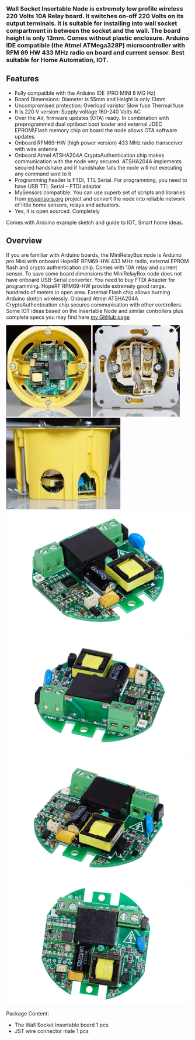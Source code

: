 ### Wall Socket Insertable Node is extremely low profile wireless 220 Volts 10A Relay board. It switches on-off 220 Volts on its output terminals. It is suitable for installing into wall socket compartment in between the socket and the wall. The board height is only 13mm. Comes without plastic enclosure. Arduino IDE compatible (the Atmel ATMega328P) microcontroller with RFM 69 HW 433 MHz radio on board and current sensor. Best suitable for Home Automation, IOT.


## Features
- Fully compatible with the Arduino IDE (PRO MINI 8 MG Hz)
- Board Dimensions: Diameter is 55mm and Height is only 13mm
- Uncompromised protection:
   Overload varistor
   Slow fuse
   Thermal fuse
- It is 220 V version: Supply voltage 160-240 Volts AC
- Over the Air, firmware updates (OTA) ready. In combination with preprogrammed dual optiboot boot loader and external JDEC EPROM\Flash memory chip on board the node allows OTA software updates.
- Onboard RFM69-HW (high power version) 433 MHz radio transceiver with wire antenna
- Onboard Atmel ATSHA204A CryptoAuthentication chip makes communication with the node very secured. ATSHA204A implements secured handshake and if handshake fails the node will not executing any command sent to it
- Programming header is FTDI, TTL Serial. For programming, you need to have USB TTL Serial – FTDI adaptor
- MySensors compatible. You can use superb set of scripts and libraries from [mysensors.org](http://www.mysensors.org) project  and convert the node into reliable network of little home sensors, relays and actuators.
- Yes, it is open sourced. Completely

Comes with Arduino example sketch and guide to IOT, Smart home ideas.

## Overview
If you are familiar with Arduino boards, the MiniRelayBox node is Arduino pro Mini with onboard HopeRF RFM69-HW 433 MHz radio, external EPROM flash and crypto authentication chip. Comes with 10A relay and current sensor. To save some board dimensions the MiniRelayBox node does not have onboard USB-Serial converter. You need to buy FTDI Adapter for programming. HopeRF RFM69-HW provide extremely good range.  hundreds of meters in open area. External Flash chip allows burning Arduino sketch wirelessly. Onboard Atmel ATSHA204A CryptoAuthentication chip secures communication with other controllers. Some IOT ideas based on the Insertable Node and similar controllers plus complete specs you may find here [my GitHub page](https://github.com/EasySensors/WallSocketInsertableNode)

![Wall Socket Insertable Node](https://github.com/EasySensors/WallSocketInsertableNode/blob/master/pics/WallSocketInsertableNode11.jpg?raw=true)
![Wall Socket Insertable Node](https://github.com/EasySensors/WallSocketInsertableNode/blob/master/pics/WallSocketInsertableNode12.jpg?raw=true)
![Wall Socket Insertable Node](https://github.com/EasySensors/WallSocketInsertableNode/blob/master/pics/WallSocketInsertableNode13.jpg?raw=true)
![Wall Socket Insertable Node](https://github.com/EasySensors/WallSocketInsertableNode/blob/master/pics/s1.jpg?raw=true) 
![Wall Socket Insertable Node](https://github.com/EasySensors/WallSocketInsertableNode/blob/master/pics/s5.jpg?raw=true) 
![Wall Socket Insertable Node](https://github.com/EasySensors/WallSocketInsertableNode/blob/master/pics/s2.jpg?raw=true)
![Wall Socket Insertable Node](https://github.com/EasySensors/WallSocketInsertableNode/blob/master/pics/s3.jpg?raw=true)


Package Content:
-	The Wall Socket Insertable board 1 pcs
-	JST wire connector male 1 pcs
